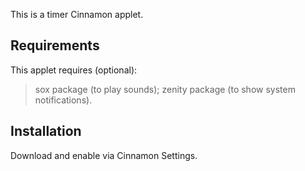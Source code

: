 This is a timer Cinnamon applet.

## Requirements
This applet requires (optional):

> sox package (to play sounds);
> zenity package (to show system notifications).

## Installation
Download and enable via Cinnamon Settings.

